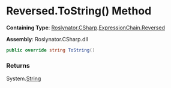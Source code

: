 # Reversed\.ToString\(\) Method

**Containing Type**: [Roslynator.CSharp](../../../README.md)\.[ExpressionChain.Reversed](../README.md)

**Assembly**: Roslynator\.CSharp\.dll

```csharp
public override string ToString()
```

### Returns

System\.[String](https://docs.microsoft.com/en-us/dotnet/api/system.string)


